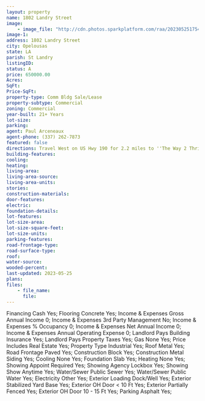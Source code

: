 ```yaml
---
layout: property
name: 1802 Landry Street 
image:
    - image_file: "http://cdn.photos.sparkplatform.com/raa/20230525175446974122000000.jpg"
image-1:
address: 1802 Landry Street
city: Opelousas
state: LA
parish: St Landry
listingID: 
status: A
price: 650000.00
Acres: 
SqFt: 
Price-SqFt: 
property-type: Comm Bldg Sale/Lease
property-subtype: Commercial
zoning: Commercial
year-built: 21+ Years
lot-size: 
parking: 
agent: Paul Arceneaux
agent-phone: (337) 262-7873
featured: false
directions: Travel West on US Hwy 190 for 2.2 miles to ''The Way 2 Thrift'' store (formerly Dollar General) on the right. Turn into the parking lot.
building-features: 
cooling: 
heating: 
living-area: 
living-area-source: 
living-area-units: 
stories: 
construction-materials: 
door-features: 
electric: 
foundation-details: 
lot-features: 
lot-size-area: 
lot-size-square-feet: 
lot-size-units: 
parking-features: 
road-frontage-type: 
road-surface-type: 
roof: 
water-source: 
wooded-percent: 
last-updated: 2023-05-25
plans: 
files:
    - file_name:
      file:
---
```

Financing	Cash	Yes;
Flooring	Concrete	Yes;
Income & Expenses	Gross Annual Income	0;
Income & Expenses	3rd Party Management	No;
Income & Expenses	% Occupancy	0;
Income & Expenses	Net Annual Income	0;
Income & Expenses	Annual Operating Expense	0;
Landlord Pays	Building Insurance	Yes;
Landlord Pays	Property Taxes	Yes;
Gas	None	Yes;
Price Includes	Real Estate	Yes;
Property Type	Industrial	Yes;
Roof	Metal	Yes;
Road Frontage	Paved	Yes;
Construction	Block	Yes;
Construction	Metal Siding	Yes;
Cooling	None	Yes;
Foundation	Slab	Yes;
Heating	None	Yes;
Showing	Appoint Required	Yes;
Showing	Agency Lockbox	Yes;
Showing	Show Anytime	Yes;
Water/Sewer	Public Sewer	Yes;
Water/Sewer	Public Water	Yes;
Electricity	Other	Yes;
Exterior	Loading Dock/Well	Yes;
Exterior	Stabilized Yard Base	Yes;
Exterior	OH Door < 10 Ft	Yes;
Exterior	Partially Fenced	Yes;
Exterior	OH Door 10 - 15 Ft	Yes;
Parking	Asphalt	Yes;

